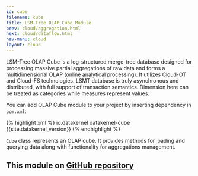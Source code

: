 ```yaml
---
id: cube
filename: cube
title: LSM-Tree OLAP Cube Module
prev: cloud/aggregation.html
next: cloud/dataflow.html
nav-menu: cloud
layout: cloud
---
```

LSM-Tree OLAP Cube is a log-structured merge-tree database designed for processing massive partial aggregations of 
raw data and forms a multidimensional OLAP (online analytical processing). It utilizes Cloud-OT and Cloud-FS technologies. 
LSMT database is truly asynchronous and distributed, with full support of transaction semantics. Dimension here can be 
treated as categories while measures represent values.

You can add OLAP Cube module to your project by inserting dependency in `pom.xml`: 

{% highlight xml %}
<dependency>
    <groupId>io.datakernel</groupId>
    <artifactId>datakernel-cube</artifactId>
    <version>{{site.datakernel_version}}</version>
</dependency>
{% endhighlight %}

`Cube` class represents an OLAP cube. It provides methods for loading and querying data along with functionality for 
aggregations management.
 
## This module on [GitHub repository](https://github.com/softindex/datakernel/tree/master/cloud-lsmt-cube)